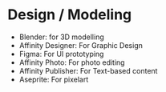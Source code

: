 # Design / Modeling

- Blender: for 3D modelling
- Affinity Designer: For Graphic Design
- Figma: For UI prototyping
- Affinity Photo: For photo editing
- Affinity Publisher: For Text-based content
- Aseprite: For pixelart